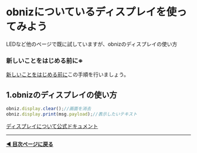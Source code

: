 # obnizについているディスプレイを使ってみよう

LEDなど他のページで既に試していますが、obnizのディスプレイの使い方

### **新しいことをはじめる前に※**  

[新しいことをはじめる前に](../before-start.md)この手順を行いましょう。


## 1.obnizのディスプレイの使い方

```javascript
obniz.display.clear();//画面を消去
obniz.display.print(msg.payload);//表示したいテキスト


```

[ディスプレイについて公式ドキュメント](https://docs.obniz.com/ja/reference/common/display#%E6%8F%8F%E7%94%BB%E9%96%A2%E6%95%B0)


---

**[◀ 目次ページに戻る](../readme.md)**